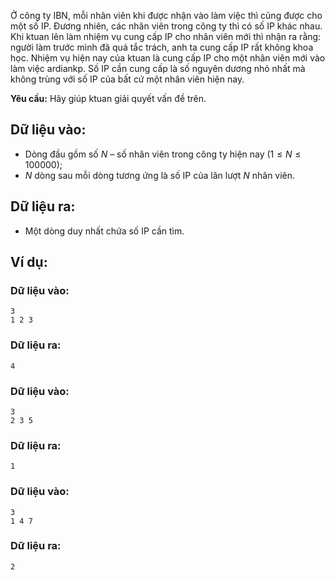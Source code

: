 Ở công ty IBN, mỗi nhân viên khi được nhận vào làm việc thì cũng được cho một số IP. Đương nhiên, các nhân viên trong công ty thì có số IP khác nhau. Khi ktuan lên làm nhiệm vụ cung cấp IP cho nhân viên mới thì nhận ra rằng: người làm trước mình đã quá tắc trách, anh ta cung cấp IP rất không khoa học. Nhiệm vụ hiện nay của ktuan là cung cấp IP cho một nhân viên mới vào làm việc ardiankp. Số IP cần cung cấp là số nguyên dương nhỏ nhất mà không trùng với số IP của bất cứ một nhân viên hiện nay.

**Yêu cầu:** Hãy giúp ktuan giải quyết vấn đề trên.

## Dữ liệu vào: 
- Dòng đầu gồm số $N$ – số nhân viên trong công ty hiện nay $(1≤ N ≤ 100000)$;
- $N$ dòng sau mỗi dòng tương ứng là số IP của lân lượt $N$ nhân viên.

## Dữ liệu ra:
- Một dòng duy nhất chứa số IP cần tìm.

## Ví dụ:
### Dữ liệu vào:
```
3
1 2 3
```

### Dữ liệu ra:
```
4
```

### Dữ liệu vào:
```
3
2 3 5
```

### Dữ liệu ra:
```
1
```

### Dữ liệu vào:
```
3
1 4 7
```

### Dữ liệu ra:
```
2
```